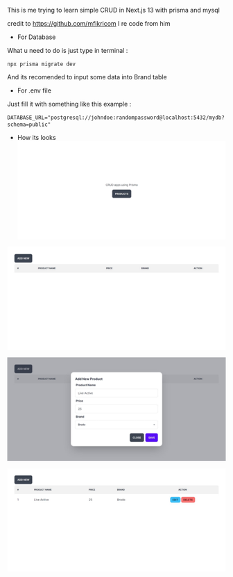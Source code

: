 This is me trying to learn simple CRUD in Next.js 13 with prisma and mysql

credit to https://github.com/mfikricom I re code from him

- For Database

What u need to do is just type in terminal :

    npx prisma migrate dev

And its recomended to input some data into Brand table

- For .env file

Just fill it with something like this example :

    DATABASE_URL="postgresql://johndoe:randompassword@localhost:5432/mydb?schema=public"

- How its looks
![screenshoot_1](https://github.com/Bung-Adi/CRUD-NextJs-Prisma-MySql/blob/main/ss/1.jpeg)

![screenshoot_1](https://github.com/Bung-Adi/CRUD-NextJs-Prisma-MySql/blob/main/ss/2.jpeg)

![screenshoot_1](https://github.com/Bung-Adi/CRUD-NextJs-Prisma-MySql/blob/main/ss/3.jpeg)

![screenshoot_1](https://github.com/Bung-Adi/CRUD-NextJs-Prisma-MySql/blob/main/ss/4.jpeg)
